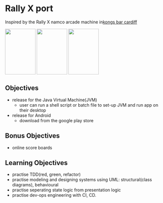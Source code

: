 # Rally X port
Inspired by the Rally X namco arcade machine in[kongs bar cardiff](http://www.kongsbars.com/cardiff/)


<image src="http://images.goodsmile.info/cgm/images/product/20160916/5961/41412/large/370d6fa35c1dc1cf63f98a082f03df33.jpg" width="100" height="150" />

<image src="http://www.mikestratton.net/images/java_duke.png" width="100" height="150" />

<image src="https://img-new.cgtrader.com/items/311799/0f342d7f9a/android-mascot-3d-model.jpg" width="100" height="150" />

## Objectives
- release for the Java Virtual Machine(JVM)
  - user can run a shell script or batch file to set-up JVM and run app on their desktop
- release for Android
  - download from the google play store
  
## Bonus Objectives
- online score boards

## Learning Objectives
- practise TDD(red, green, refactor)
- practise modeling and designing systems using UML: structural(class diagrams), behavioural
- practise seperating state logic from presentation logic
- practise dev-ops engineering with CI, CD. 
